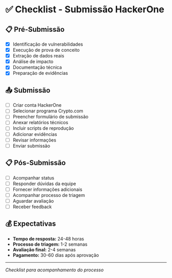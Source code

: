# ✅ Checklist - Submissão HackerOne

## 📋 Pré-Submissão

- [x] Identificação de vulnerabilidades
- [x] Execução de prova de conceito
- [x] Extração de dados reais
- [x] Análise de impacto
- [x] Documentação técnica
- [x] Preparação de evidências

## 📤 Submissão

- [ ] Criar conta HackerOne
- [ ] Selecionar programa Crypto.com
- [ ] Preencher formulário de submissão
- [ ] Anexar relatórios técnicos
- [ ] Incluir scripts de reprodução
- [ ] Adicionar evidências
- [ ] Revisar informações
- [ ] Enviar submissão

## 📋 Pós-Submissão

- [ ] Acompanhar status
- [ ] Responder dúvidas da equipe
- [ ] Fornecer informações adicionais
- [ ] Acompanhar processo de triagem
- [ ] Aguardar avaliação
- [ ] Receber feedback

## 💰 Expectativas

- **Tempo de resposta:** 24-48 horas
- **Processo de triagem:** 1-2 semanas
- **Avaliação final:** 2-4 semanas
- **Pagamento:** 30-60 dias após aprovação

---
*Checklist para acompanhamento do processo*

